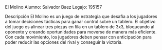 El Molino
Alumno: Salvador Baez
Legajo: 195157

Descripción
El Molino es un juego de estrategia que desafía a los jugadores a tomar 
decisiones tácticas para ganar control sobre un tablero. El objetivo del 
juego es alinear tres piezas en fila en un tablero de 3x3, bloqueando al 
oponente y creando oportunidades para moverse de manera más eficiente. Con cada 
movimiento, los jugadores deben pensar con anticipación para poder reducir las
opciones del rival y conseguir la victoria.

